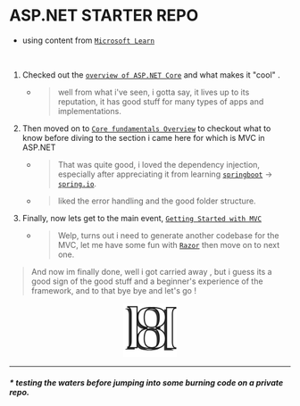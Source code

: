 # ASP.NET STARTER REPO
- using content from [`Microsoft Learn`](https://learn.microsoft.com/en-us/aspnet/core/getting-started/?view=aspnetcore-7.0&tabs=windows)

<br>

1. Checked out the [`overview of ASP.NET Core`](https://learn.microsoft.com/en-us/aspnet/core/?view=aspnetcore-7.0) and what makes it "cool" .
    - > well from what i've seen, i gotta say, it lives up to its reputation, it has good stuff for many types of apps and implementations.

2. Then moved on to [`Core fundamentals Overview`](https://learn.microsoft.com/en-us/aspnet/core/fundamentals/?view=aspnetcore-7.0&tabs=windows) to checkout what to know before diving to the section i came here for which is MVC in ASP.NET 
    - > That was quite good, i loved the dependency injection, especially after appreciating it from learning [`springboot`](https://spring.io/projects/spring-boot) -> [`spring.io`](https://spring.io/).
    - > liked the error handling and the good folder structure.

3. Finally, now lets get to the main event, [`Getting Started with MVC`](https://learn.microsoft.com/en-us/aspnet/core/tutorials/first-mvc-app/start-mvc?view=aspnetcore-7.0&tabs=visual-studio) 
    - > Welp, turns out i need to generate another codebase for the MVC, let me have some fun with [`Razor`](https://learn.microsoft.com/en-us/aspnet/core/tutorials/razor-pages/razor-pages-start?view=aspnetcore-7.0&tabs=visual-studio-code) then move on to next one.

> And now im finally done, well i got carried away , but i guess its a good sign of the good stuff and a beginner's experience of the framework, and to that bye bye and let's go !


<div align="center" >

![hej](./wwwroot/logo.svg)

</div>

---

##### * testing the waters before jumping into some burning code on a private repo.
